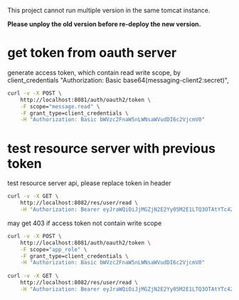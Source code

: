 This project cannot run multiple version in the same tomcat instance.

**Please unploy the old version before re-deploy the new version.**

# get token from oauth server
generate access token, which contain read write scope, by client_credentials "Authorization: Basic base64(messaging-client2:secret)", 
```bash
curl -v -X POST \
	http://localhost:8081/auth/oauth2/token \
	-F scope="message.read" \
	-F grant_type=client_credentials \
	-H "Authorization: Basic bWVzc2FnaW5nLWNsaWVudDI6c2VjcmV0"
```

# test resource server with previous token
test resource server api, please replace token in header
```bash
curl -v -X GET \
	http://localhost:8082/res/user/read \
	-H "Authorization: Bearer eyJraWQiOiJjMGZjN2E2Yy05M2E1LTQ3OTAtYTc4ZC0yMTYyYzRmYWM4ZGIiLCJhbGciOiJSUzI1NiJ9.eyJzdWIiOiJtZXNzYWdpbmctY2xpZW50MiIsImF1ZCI6Im1lc3NhZ2luZy1jbGllbnQyIiwibmJmIjoxNjU5MzI2NDUxLCJzY29wZSI6WyJtZXNzYWdlLnJlYWQiXSwiaXNzIjoiaHR0cDpcL1wvbG9jYWxob3N0OjgwODFcL2F1dGgiLCJleHAiOjE2NTkzMjY3NTEsImlhdCI6MTY1OTMyNjQ1MX0.SUs8J4hoZkwBwK00pM7czWWExcprRscMw6OeP1sCTP8FnI0mjtVrAP1WOl41cffqoncbmh44-undCtSiA4skcOojPmDwfZFUK8yMwo9qJDty8kEO1OF-nu-D9QmYm2c4G77zrq1P9xVm15176qpFV8swlcPd7ZWdUq0khWrgacrjzBEQ6gfa6Iespx12O6taVekwo4wuk0OFvIJM4NcHR3WkliSgNu4ZXy13belVAyjQn1qWnz7dtVqHtOGgZaDddXEBSHcS7hZ2Hjva3lhV6M0UhyMVlfvqNicT-0__kzFILeN4oGCn2nBkFdOJkIqp2CtcAXQrrrSCakyA621mbA"
```

may get 403 if access token not contain write scope
```bash
curl -v -X POST \
	http://localhost:8081/auth/oauth2/token \
	-F scope="app_role" \
	-F grant_type=client_credentials \
	-H "Authorization: Basic bWVzc2FnaW5nLWNsaWVudDI6c2VjcmV0"
    
curl -v -X GET \
	http://localhost:8082/res/user/read \
	-H "Authorization: Bearer eyJraWQiOiJjMGZjN2E2Yy05M2E1LTQ3OTAtYTc4ZC0yMTYyYzRmYWM4ZGIiLCJhbGciOiJSUzI1NiJ9.eyJzdWIiOiJtZXNzYWdpbmctY2xpZW50MiIsImF1ZCI6Im1lc3NhZ2luZy1jbGllbnQyIiwibmJmIjoxNjU5MzI2NDk4LCJzY29wZSI6WyJhcHBfcm9sZSJdLCJpc3MiOiJodHRwOlwvXC9sb2NhbGhvc3Q6ODA4MVwvYXV0aCIsImV4cCI6MTY1OTMyNjc5OCwiaWF0IjoxNjU5MzI2NDk4fQ.E7RN-rH9Iwk5TDelrsRJ_ewovexhJq91g6hYs2K-0pm-Xm7fqK-ZP25koY_VMp3NkyulEj-AAYGBHk89bEpdfXyNSFWxtJfa6pE16Db8z0D1mCj8NiVQCYkZsKv87FX2D_WYJaAZLCHTqDpR4I-PN9_X2hdiUUv0sOG_QJWaZP5tpixsrAlj-y23MVr-sX79NidFKiWF9KWoZka1jXZoSt9YZ6mEytqBGR8RZzSAeE2hXhrchY6T7Yozw5GTrMrq3p6ilB6WA0P8a_voaoDaZtOu7aYIfiLralLcDzGaL_n7zTYyj5bzE8XYJWbHwRC4yoy_xKqXCGaJ4OdgiPt48A"
```